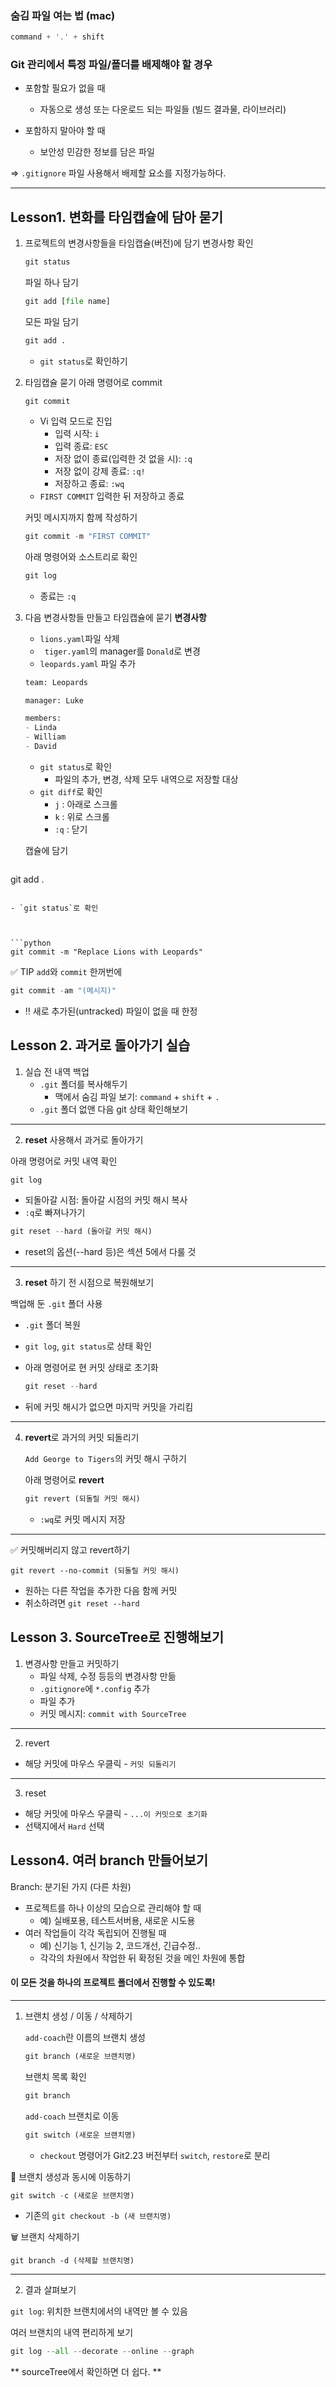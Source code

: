 ### 숨김 파일 여는 법 (mac)

  ```python
command + '.' + shift
  ```

### Git 관리에서 특정 파일/폴더를 배제해야 할 경우

- 포함할 필요가 없을 때
  - 자동으로 생성 또는 다운로드 되는 파일들 (빌드 결과물, 라이브러리)

- 포함하지 말아야 할 때
  - 보안성 민감한 정보를 담은 파일

=> ``.gitignore`` 파일 사용해서 배제할 요소를 지정가능하다.

---

## Lesson1. 변화를 타임캡슐에 담아 묻기

1. 프로젝트의 변경사항들을 타임캡슐(버전)에 담기
   변경사항 확인

   ```python
   git status
   ```

   파일 하나 담기

   ```python
   git add [file name]
   ```

   모든 파일 담기

   ```python
   git add .
   ```

   - ``git status``로 확인하기

2. 타임캡슐 묻기
   아래 명령어로 commit

   ```
   git commit
   ```

   - Vi 입력 모드로 진입
     - 입력 시작: ``i``
     - 입력 종료: ``ESC``
     - 저장 없이 종료(입력한 것 없을 시): ``:q``
     - 저장 없이 강제 종료: ``:q!``
     - 저장하고 종료: ``:wq``
   - ``FIRST COMMIT`` 입력한 뒤 저장하고 종료

   커밋 메시지까지 함께 작성하기

   ```python
   git commit -m "FIRST COMMIT"
   ```

   아래 명령어와 소스트리로 확인

   ```python
   git log
   ```

   - 종료는 ```:q```

3. 다음 변경사항들 만들고 타임캡슐에 묻기
   **변경사항**

   - ```lions.yaml```파일 삭제
   - ``` tiger.yaml```의 manager를 ``Donald``로 변경
   - ```leopards.yaml``` 파일 추가

   ``` python
   team: Leopards
   
   manager: Luke
   
   members:
   - Linda
   - William
   - David
   ```

   - ```git status```로 확인
     - 파일의 추가, 변경, 삭제 모두 내역으로 저장할 대상
   - ``git diff``로 확인
     - `j` : 아래로 스크롤
     - `k` : 위로 스크롤
     - `:q` : 닫기


   캡슐에 담기

   ```python
git add .
   ```

   - `git status`로 확인

     

   ```python
git commit -m "Replace Lions with Leopards"
   ```

   

   ✅ TIP `add`와 `commit` 한꺼번에

   ```python
git commit -am "(메시지)"
   ```

   - ‼️ 새로 추가된(untracked) 파일이 없을 때 한정



## Lesson 2. 과거로 돌아가기 실습

1. 실습 전 내역 백업
   - `.git` 폴더를 복사해두기
     - 맥에서 숨김 파일 보기: `command` + `shift` + `.`
   - `.git` 폴더 없앤 다음 git 상태 확인해보기

---

2. **reset** 사용해서 과거로 돌아가기

 아래 명령어로 커밋 내역 확인

```python
git log
```

- 되돌아갈 시점: 돌아갈 시점의 커밋 해시 복사
- `:q`로 빠져나가기

```python
git reset --hard (돌아갈 커밋 해시)
```

- reset의 옵션(--hard 등)은 섹션 5에서 다룰 것

-----

3. **reset** 하기 전 시점으로 복원해보기

 백업해 둔 `.git` 폴더 사용

- `.git` 폴더 복원

- `git log`, `git status`로 상태 확인

- 아래 명령어로 현 커밋 상태로 초기화

  ```python
  git reset --hard
  ```

- 뒤에 커밋 해시가 없으면 마지막 커밋을 가리킴

-----

4. **revert**로 과거의 커밋 되돌리기

   `Add George to Tigers`의 커밋 해시 구하기

   아래 명령어로 **revert**

   ```python
   git revert (되돌릴 커밋 해시)
   ```

   - `:wq`로 커밋 메시지 저장

---

✅ 커밋해버리지 않고 revert하기

```
git revert --no-commit (되돌릴 커밋 해시)
```

- 원하는 다른 작업을 추가한 다음 함께 커밋
- 취소하려면 `git reset --hard`

 

## Lesson 3. SourceTree로 진행해보기

1. 변경사항  만들고 커밋하기
   - 파일 삭제, 수정 등등의 변경사항 만듦
   - `.gitignore`에 `*.config` 추가  
   - 파일 추가
   - 커밋 메시지: `commit with SourceTree`

---

2. revert

- 해당 커밋에 마우스 우클릭 - `커밋 되돌리기`

----

3. reset

- 해당 커밋에 마우스 우클릭 - `...이 커밋으로 초기화`
- 선택지에서 `Hard` 선택



## Lesson4. 여러 branch 만들어보기

Branch: 분기된 가지 (다른 차원)

- 프로젝트를 하나 이상의 모습으로 관리해야 할 때
  - 예) 실배포용, 테스트서버용, 새로운 시도용
- 여러 작업들이 각각 독립되어 진행될 때
  - 예) 신기능 1, 신기능 2, 코드개선, 긴급수정..
  - 각각의 차원에서 작업한 뒤 확정된 것을 메인 차원에 통합

#### 이 모든 것을 하나의 프로젝트 폴더에서 진행할 수 있도록!

----

1. 브랜치 생성 / 이동 / 삭제하기

   `add-coach`란 이름의 브랜치 생성

   ```python
   git branch (새로운 브랜치명)
   ```

   브랜치 목록 확인

   ```python
   git branch
   ```

   `add-coach` 브랜치로 이동

   ```python
   git switch (새로운 브랜치명)
   ```

   - `checkout` 명령어가 Git2.23 버전부터 `switch`, `restore`로 분리

📌 브랜치 생성과 동시에 이동하기

```python
git switch -c (새로운 브랜치명)
```

- 기존의 `git checkout -b (새 브랜치명)`

🗑️ 브랜치 삭제하기

```
git branch -d (삭제할 브랜치명)
```

---

2. 결과 살펴보기

`git log`: 위치한 브랜치에서의 내역만 볼 수 있음

여러 브랜치의 내역 편리하게 보기

```python
git log --all --decorate --online --graph
```



** sourceTree에서 확인하면 더 쉽다. **